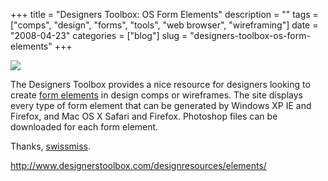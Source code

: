 +++
title = "Designers Toolbox: OS Form Elements"
description = ""
tags = ["comps", "design", "forms", "tools", "web browser", "wireframing"]
date = "2008-04-23"
categories = ["blog"]
slug = "designers-toolbox-os-form-elements"
+++



  <div class="notebook-screenshot"><a href="http://www.designerstoolbox.com/designresources/elements/"><img src="//media.konigi.com/bluga/wt480f2be87afed.jpg"/></a></div><p>The Designers Toolbox provides a nice resource for designers looking to create <a href="http://www.designerstoolbox.com/designresources/elements/">form elements</a> in design comps or wireframes. The site displays every type of form element that can be generated by Windows XP IE and Firefox, and Mac OS X Safari and Firefox. Photoshop files can be downloaded for each form element.</p>
<p>Thanks, <a href="http://swissmiss.typepad.com/">swissmiss</a>.</p>
    
  <a href="http://www.designerstoolbox.com/designresources/elements/">http://www.designerstoolbox.com/designresources/elements/</a>

